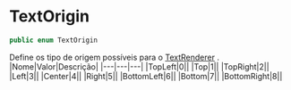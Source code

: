 # TextOrigin
```csharp
public enum TextOrigin
```
Define os tipo de origem possíveis para o [TextRenderer](/api/Claw/Modules/TextRenderer.md#TextRenderer) .<br />
|Nome|Valor|Descrição|
|---|---|---|
|TopLeft|0||
|Top|1||
|TopRight|2||
|Left|3||
|Center|4||
|Right|5||
|BottomLeft|6||
|Bottom|7||
|BottomRight|8||
